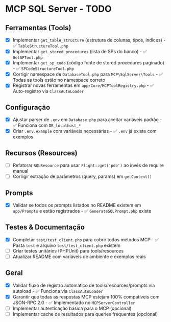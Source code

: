 # MCP SQL Server - TODO

## Ferramentas (Tools)
- [x] Implementar `get_table_structure` (estrutura de colunas, tipos, índices) - ✅ `TableStructureTool.php`
- [x] Implementar `get_stored_procedures` (lista de SPs do banco) - ✅ `GetSPTool.php`
- [x] Implementar `get_sp_code` (código fonte de stored procedures paginado) - ✅ `SPCodeStructureTool.php`
- [x] Corrigir namespace de `DatabaseTool.php` para `MCP\SqlServer\Tools` - ✅ Todas as tools estão no namespace correto
- [x] Registrar novas ferramentas em `app/Core/MCPToolRegistry.php` - ✅ Auto-registro via `ClassAutoLoader`

## Configuração
- [x] Ajustar parser de `.env` em `Database.php` para aceitar variáveis padrão - ✅ Funciona com `DB_localhost_*`
- [x] Criar `.env.example` com variáveis necessárias - ✅ `.env` já existe com exemplos

## Recursos (Resources)
- [ ] Refatorar `SQLResource` para usar `Flight::get('pdo')` ao invés de require manual
- [ ] Corrigir extração de parâmetros (query, params) em `getContent()`

## Prompts
- [x] Validar se todos os prompts listados no README existem em `app/Prompts` e estão registrados - ✅ `GenerateSQLPrompt.php` existe

## Testes & Documentação

- [x] Completar `test/test_client.php` para cobrir todos métodos MCP - ✅ Pasta `test` e arquivo `test/test_client.php` existem
- [ ] Criar testes unitários (PHPUnit) para tools/resources
- [ ] Atualizar README com variáveis de ambiente e exemplos reais

## Geral

- [x] Validar fluxo de registro automático de tools/resources/prompts via autoload - ✅ Funciona via `ClassAutoLoader`
- [x] Garantir que todas as respostas MCP estejam 100% compatíveis com JSON-RPC 2.0 - ✅ Implementado no `MCPServerController`
- [ ] Implementar autenticação básica para o MCP (opcional)
- [ ] Implementar cache de resultados para queries frequentes (opcional)